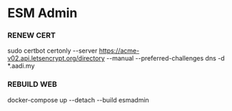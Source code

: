 # ESM Admin


### RENEW CERT
sudo certbot certonly --server https://acme-v02.api.letsencrypt.org/directory --manual --preferred-challenges dns -d *.aadi.my

### REBUILD WEB
docker-compose up --detach --build esmadmin
